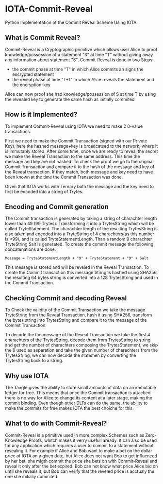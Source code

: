# IOTA-Commit-Reveal
Python Implementation of the Commit Reveal Scheme Using IOTA 


## What is Commit Reveal?
Commit-Reveal is a Cryptographic primitive which allows user Alice to proof knowledge/possession of a statement "S" at time "T" without giving away any information about statement "S". 
Commit-Reveal is done in two Steps: 
- the commit phase at time "T" in which Alice commits an signs the encrypted statement 
- the reveal phase at time "T+1" in which Alice reveals the statement and the encryption-key

Alice can now proof she had knowledge/possession of S at time T by using the revealed key to generate the same hash as initially commited 

## How is it Implemented?
To implement Commit-Reveal using IOTA we need to make 2 0-value transactions.

First we need to make the Commit Transaction (signed with our Private Key), here the hashed message+key is broadcatsed to the network, where it is immutably stored. After some time, once we are ready to reveal the secret we make the Reveal Transaction to the same address. This time the message and key are not hashed. To check the proof we go to the original Commit Transaction and compare it to the hash of the message and key of the Reveal transaction. If they match, both message and key need to have been known at the time the Commit Transaction was done. 

Given that IOTA works with Ternary both the message and the key need to first be encoded into a string of Trytes. 

## Encoding and Commit generation
The Commit transaction is generated by taking a string of charachter length lower than 49 (99 Trytes). Transforming it into a TrytesString which will be called TryteStatement. The charachter length of the resulting TrytesString is also taken and encoded into a TryteString of 4 charachters(as this number is <99), and is called TryteStatementLength. Than a random 9 charachter TryteString Salt is generated. To create the commit message the following concatenations are done:
 ```
 Message = TryteStatementLength + "9" + TryteStatement + "9" + Salt
 ```
This message is stored and will be reveled in the Reveal Transaction.
To create the Commit transaction this message String is hashed using SHA256, the resulting 64 bytes string is converted into a 128 TrytesString and used in the Commit Transaction.

## Checking Commit and decoding Reveal
To Check the validity of the Commit Transaction we take the message TryteString from the Reveal Transaction, hash it using SHA256, transform the bytes string into TrytesString and compare it to the message of the Commit Transaction.

To decode the the message of the Reveal Transaction we take the first 4 charachters of the TrytesString, decode them from TrytesString to string and get the number of charachters composing the TrytesStatement, we skip the 9 used as separation and take the given number of charachters from the TrytesString, we can now decode the statemen by converting the TrytesString back to a string.

## Why use IOTA
The Tangle gives the ability to store small amounts of data on an immutable ledger for free. This means that once the Commit transaction is attached there is no way for Alice to change its content at a later stage, making the commit binding.
Even though other DLTs can do the same, the ability to make the commits for free makes IOTA the best choiche for this.

## What to do with Commit-Reveal?
Commit-Reveal is a primitive used in more complex Schemes such as Zero-Knowledge Proofs, whitch makes it verry usefull aready.
It can also be used for any application which requires a user to commit to a statement without revealing it. For example if Alice and Bob want to make a bet on the dollar price of IOTA on a given date, but Alice does not want Bob to get influenced by her bet, she migth commit the price she bets on with Commit-Reveal and reveal it only after the bet expired. Bob can not know what price Alice bid on until she reveals it, but Bob can verify that the reveled price is acctualy the one she initialiy commited.
